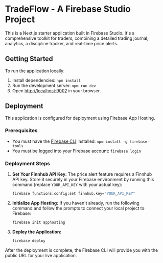 # TradeFlow - A Firebase Studio Project

This is a Next.js starter application built in Firebase Studio. It's a comprehensive toolkit for traders, combining a detailed trading journal, analytics, a discipline tracker, and real-time price alerts.

## Getting Started

To run the application locally:

1.  Install dependencies: `npm install`
2.  Run the development server: `npm run dev`
3.  Open [http://localhost:9002](http://localhost:9002) in your browser.

## Deployment

This application is configured for deployment using Firebase App Hosting.

### Prerequisites

- You must have the [Firebase CLI](https://firebase.google.com/docs/cli) installed: `npm install -g firebase-tools`
- You must be logged into your Firebase account: `firebase login`

### Deployment Steps

1.  **Set Your Finnhub API Key:** The price alert feature requires a Finnhub API key. Store it securely in your Firebase environment by running this command (replace `YOUR_API_KEY` with your actual key):
    ```bash
    firebase functions:config:set finnhub.key="YOUR_API_KEY"
    ```

2.  **Initialize App Hosting:** If you haven't already, run the following command and follow the prompts to connect your local project to Firebase:
    ```bash
    firebase init apphosting
    ```

3.  **Deploy the Application:**
    ```bash
    firebase deploy
    ```

After the deployment is complete, the Firebase CLI will provide you with the public URL for your live application.
